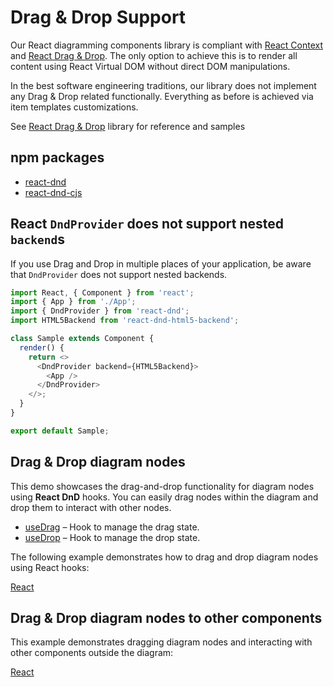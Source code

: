 # Drag & Drop Support

Our React diagramming components library is compliant with [React Context](https://reactjs.org/docs/context.html) and [React Drag & Drop](http://react-dnd.github.io/react-dnd/about). The only option to achieve this is to render all content using React Virtual DOM without direct DOM manipulations. 

In the best software engineering traditions, our library does not implement any Drag & Drop related functionally. Everything as before is achieved via item templates customizations.

See [React Drag & Drop](http://react-dnd.github.io/react-dnd/about) library for reference and samples

## npm packages
* [react-dnd](https://www.npmjs.com/package/react-dnd)
* [react-dnd-cjs](https://www.npmjs.com/package/react-dnd-html5-backend)

## React `DndProvider` does not support nested `backend`s
If you use Drag and Drop in multiple places of your application, be aware that `DndProvider` does not support nested backends.

```JavaScript
import React, { Component } from 'react';
import { App } from './App';
import { DndProvider } from 'react-dnd';
import HTML5Backend from 'react-dnd-html5-backend';

class Sample extends Component {
  render() {
    return <>
      <DndProvider backend={HTML5Backend}>
        <App />
      </DndProvider>
    </>;
  }
}

export default Sample;
```

## Drag & Drop diagram nodes
This demo showcases the drag-and-drop functionality for diagram nodes using **React DnD** hooks. You can easily drag nodes within the diagram and drop them to interact with other nodes.

* [useDrag](https://react-dnd.github.io/react-dnd/docs/api/use-drag) – Hook to manage the drag state.
* [useDrop](https://react-dnd.github.io/react-dnd/docs/api/use-drop) – Hook to manage the drop state.
  
The following example demonstrates how to drag and drop diagram nodes using React hooks:

[React](../src/Samples/DragNDropHooks.jsx)

## Drag & Drop diagram nodes to other components
This example demonstrates dragging diagram nodes and interacting with other components outside the diagram:

[React](../src/Samples/DragToTrashBinHooks.jsx)


